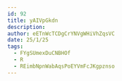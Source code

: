 ```yaml
---
id: 92
title: yAIVpGkdn
description: 
author: eETnWcTCDgCrYNVgWHiVhZqsVC
date: 25/1/25
tags:
  - FYgSUmexDuCNBHOf
  - R
  - REimbNpnWabAqsPoEYVmFcJKgpznso
---
```

